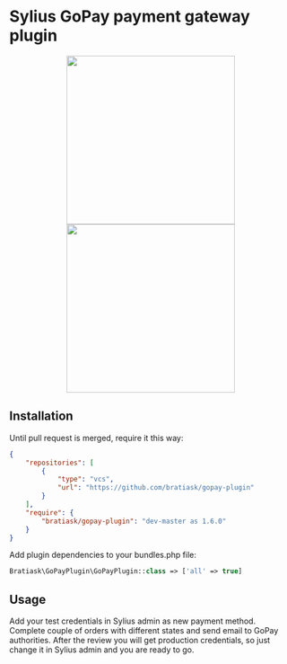# Sylius GoPay payment gateway plugin  
<div align="center">
    <a href="http://sylius.com" title="Sylius" target="_blank"><img src="https://demo.sylius.com/assets/shop/img/logo.png" width="300" /></a>
    <br>
    <a href="https://www.gopay.com" title="GoPay" target="_blank"><img src="https://dl.dropboxusercontent.com/s/af8fiebcqmk9wgm/GoPay-logo-varianta-A-PANTONE.png" width="300" /></a>
</div>

## Installation
Until pull request is merged, require it this way:
```json
{
    "repositories": [
        {
            "type": "vcs",
            "url": "https://github.com/bratiask/gopay-plugin"
        }
    ],
    "require": {
        "bratiask/gopay-plugin": "dev-master as 1.6.0"
    }
}
```

Add plugin dependencies to your bundles.php file:

```php
Bratiask\GoPayPlugin\GoPayPlugin::class => ['all' => true]
```

## Usage
Add your test credentials in Sylius admin as new payment method. Complete couple of orders with different states and send email to GoPay authorities. 
After the review you will get production credentials, so just change it in Sylius admin and you are ready to go. 
